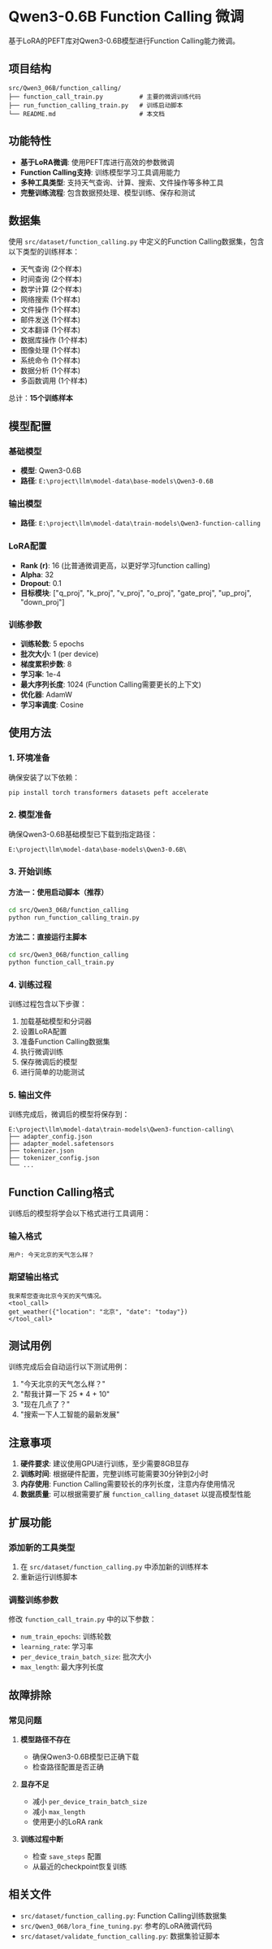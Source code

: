 # Qwen3-0.6B Function Calling 微调

基于LoRA的PEFT库对Qwen3-0.6B模型进行Function Calling能力微调。

## 项目结构

```
src/Qwen3_06B/function_calling/
├── function_call_train.py          # 主要的微调训练代码
├── run_function_calling_train.py   # 训练启动脚本
└── README.md                       # 本文档
```

## 功能特性

- **基于LoRA微调**: 使用PEFT库进行高效的参数微调
- **Function Calling支持**: 训练模型学习工具调用能力
- **多种工具类型**: 支持天气查询、计算、搜索、文件操作等多种工具
- **完整训练流程**: 包含数据预处理、模型训练、保存和测试

## 数据集

使用 `src/dataset/function_calling.py` 中定义的Function Calling数据集，包含以下类型的训练样本：

- 天气查询 (2个样本)
- 时间查询 (2个样本)  
- 数学计算 (2个样本)
- 网络搜索 (1个样本)
- 文件操作 (1个样本)
- 邮件发送 (1个样本)
- 文本翻译 (1个样本)
- 数据库操作 (1个样本)
- 图像处理 (1个样本)
- 系统命令 (1个样本)
- 数据分析 (1个样本)
- 多函数调用 (1个样本)

总计：**15个训练样本**

## 模型配置

### 基础模型
- **模型**: Qwen3-0.6B
- **路径**: `E:\project\llm\model-data\base-models\Qwen3-0.6B`

### 输出模型
- **路径**: `E:\project\llm\model-data\train-models\Qwen3-function-calling`

### LoRA配置
- **Rank (r)**: 16 (比普通微调更高，以更好学习function calling)
- **Alpha**: 32
- **Dropout**: 0.1
- **目标模块**: ["q_proj", "k_proj", "v_proj", "o_proj", "gate_proj", "up_proj", "down_proj"]

### 训练参数
- **训练轮数**: 5 epochs
- **批次大小**: 1 (per device)
- **梯度累积步数**: 8
- **学习率**: 1e-4
- **最大序列长度**: 1024 (Function Calling需要更长的上下文)
- **优化器**: AdamW
- **学习率调度**: Cosine

## 使用方法

### 1. 环境准备

确保安装了以下依赖：
```bash
pip install torch transformers datasets peft accelerate
```

### 2. 模型准备

确保Qwen3-0.6B基础模型已下载到指定路径：
```
E:\project\llm\model-data\base-models\Qwen3-0.6B\
```

### 3. 开始训练

#### 方法一：使用启动脚本（推荐）
```bash
cd src/Qwen3_06B/function_calling
python run_function_calling_train.py
```

#### 方法二：直接运行主脚本
```bash
cd src/Qwen3_06B/function_calling
python function_call_train.py
```

### 4. 训练过程

训练过程包含以下步骤：
1. 加载基础模型和分词器
2. 设置LoRA配置
3. 准备Function Calling数据集
4. 执行微调训练
5. 保存微调后的模型
6. 进行简单的功能测试

### 5. 输出文件

训练完成后，微调后的模型将保存到：
```
E:\project\llm\model-data\train-models\Qwen3-function-calling\
├── adapter_config.json
├── adapter_model.safetensors
├── tokenizer.json
├── tokenizer_config.json
└── ...
```

## Function Calling格式

训练后的模型将学会以下格式进行工具调用：

### 输入格式
```
用户: 今天北京的天气怎么样？
```

### 期望输出格式
```
我来帮您查询北京今天的天气情况。
<tool_call>
get_weather({"location": "北京", "date": "today"})
</tool_call>
```

## 测试用例

训练完成后会自动运行以下测试用例：
1. "今天北京的天气怎么样？"
2. "帮我计算一下 25 * 4 + 10"
3. "现在几点了？"
4. "搜索一下人工智能的最新发展"

## 注意事项

1. **硬件要求**: 建议使用GPU进行训练，至少需要8GB显存
2. **训练时间**: 根据硬件配置，完整训练可能需要30分钟到2小时
3. **内存使用**: Function Calling需要较长的序列长度，注意内存使用情况
4. **数据质量**: 可以根据需要扩展 `function_calling_dataset` 以提高模型性能

## 扩展功能

### 添加新的工具类型
1. 在 `src/dataset/function_calling.py` 中添加新的训练样本
2. 重新运行训练脚本

### 调整训练参数
修改 `function_call_train.py` 中的以下参数：
- `num_train_epochs`: 训练轮数
- `learning_rate`: 学习率
- `per_device_train_batch_size`: 批次大小
- `max_length`: 最大序列长度

## 故障排除

### 常见问题

1. **模型路径不存在**
   - 确保Qwen3-0.6B模型已正确下载
   - 检查路径配置是否正确

2. **显存不足**
   - 减小 `per_device_train_batch_size`
   - 减小 `max_length`
   - 使用更小的LoRA rank

3. **训练过程中断**
   - 检查 `save_steps` 配置
   - 从最近的checkpoint恢复训练

## 相关文件

- `src/dataset/function_calling.py`: Function Calling训练数据集
- `src/Qwen3_06B/lora_fine_tuning.py`: 参考的LoRA微调代码
- `src/dataset/validate_function_calling.py`: 数据集验证脚本
